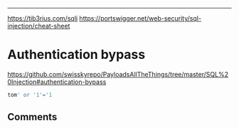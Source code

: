 ____

https://tib3rius.com/sqli
https://portswigger.net/web-security/sql-injection/cheat-sheet

# Authentication bypass

https://github.com/swisskyrepo/PayloadsAllTheThings/tree/master/SQL%20Injection#authentication-bypass

```sql
tom' or '1'='1
```

## Comments


